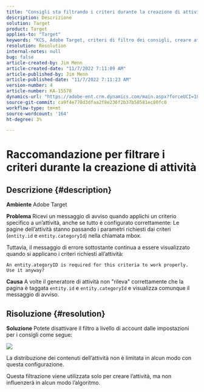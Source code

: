 ```yaml
---
title: "Consigli sta filtrando i criteri durante la creazione di attività"
description: Descrizione
solution: Target
product: Target
applies-to: "Target"
keywords: "KCS, Adobe Target, criteri di filtro dei consigli, creare attività, URL attività, entità, categoryID, entity.id, entity.categoryId"
resolution: Resolution
internal-notes: null
bug: false
article-created-by: Jim Menn
article-created-date: "11/7/2022 7:11:09 AM"
article-published-by: Jim Menn
article-published-date: "11/7/2022 7:11:23 AM"
version-number: 4
article-number: KA-15578
dynamics-url: "https://adobe-ent.crm.dynamics.com/main.aspx?forceUCI=1&pagetype=entityrecord&etn=knowledgearticle&id=f069e259-6b5e-ed11-9561-6045bd0065f9"
source-git-commit: ca9f4e770d3dfaa2f8e236f2b37b50581ec80fc0
workflow-type: tm+mt
source-wordcount: '164'
ht-degree: 3%

---
```


# Raccomandazione per filtrare i criteri durante la creazione di attività

## Descrizione {#description}


<b>Ambiente</b>
Adobe Target

<b>Problema</b>
Ricevi un messaggio di avviso quando applichi un criterio specifico a un’attività, anche se tutto è configurato correttamente: Le pagine dell’attività stanno passando i parametri richiesti dai criteri (`entity.id` e `entity.categoryId`) nella chiamata mbox.

Tuttavia, il messaggio di errore sottostante continua a essere visualizzato quando si applicano i criteri richiesti all’attività:


```
An entity.ategoryID is required for this criteria to work properly. Use it anyway?
```


<b>Causa</b>
A volte il generatore di attività non &quot;rileva&quot; correttamente che la pagina è taggata `entity.id` e `entity.categoryId` e visualizza comunque il messaggio di avviso.




## Risoluzione {#resolution}


<b>Soluzione</b>
Potete disattivare il filtro a livello di account dalle impostazioni per i consigli come segue:

![](http://omniture.custhelp.com/ci/inlineImage/get/3041012/5090ecb0bec7673ef3ad943bd35f9095)

La distribuzione dei contenuti dell’attività non è limitata in alcun modo con questa configurazione.

Questa filtrazione viene utilizzata solo per creare l’attività, ma non influenzerà in alcun modo l’algoritmo.
